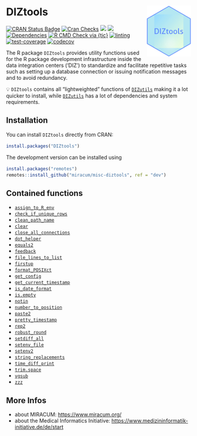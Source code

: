 
<!-- !!! ############################################################ !!! -->
<!-- This page is auto generated from `README.qmd`. -->
<!-- Don't change the .md file manually! -->
<!-- !!! ############################################################ !!! -->

# DIZtools <img src="man/figures/logo.png" align="right" width="120" />

<!-- badges: start -->

[![CRAN Status
Badge](https://www.r-pkg.org/badges/version-ago/DIZtools.png)](https://cran.r-project.org/package=DIZtools)
[![Cran
Checks](https://badges.cranchecks.info/worst/DIZtools.svg)](https://cran.r-project.org/web/checks/check_results_DIZtools.html)
[![](http://cranlogs.r-pkg.org/badges/grand-total/DIZtools?color=blue.png)](https://cran.r-project.org/package=DIZtools)
[![](http://cranlogs.r-pkg.org/badges/last-month/DIZtools?color=blue.png)](https://cran.r-project.org/package=DIZtools)
[![Dependencies](https://tinyverse.netlify.com/badge/DIZtools.png)](https://cran.r-project.org/package=DIZtools)
[![R CMD Check via
{tic}](https://github.com/miracum/misc-diztools/workflows/R%20CMD%20Check%20via%20%7Btic%7D/badge.svg?branch=main)](https://github.com/miracum/misc-diztools)
[![linting](https://github.com/miracum/misc-diztools/workflows/lint/badge.svg?branch=main)](https://github.com/miracum/misc-diztools)
[![test-coverage](https://github.com/miracum/misc-diztools/workflows/test-coverage/badge.svg?branch=main)](https://github.com/miracum/misc-diztools)
[![codecov](https://codecov.io/gh/miracum/misc-diztools/branch/main/graph/badge.svg)](https://app.codecov.io/gh/miracum/misc-diztools)
<!-- badges: end -->

The R package `DIZtools` provides utility functions used for the R
package development infrastructure inside the data integration centers
(‘DIZ’) to standardize and facilitate repetitive tasks such as setting
up a database connection or issuing notification messages and to avoid
redundancy.

:bulb: `DIZtools` contains all “lightweighted” functions of
[`DIZutils`](https://github.com/miracum/misc-dizutils) making it a lot
quicker to install, while
[`DIZutils`](https://github.com/miracum/misc-dizutils) has a lot of
dependencies and system requirements.

## Installation

You can install `DIZtools` directly from CRAN:

``` r
install.packages("DIZtools")
```

The development version can be installed using

``` r
install.packages("remotes")
remotes::install_github("miracum/misc-diztools", ref = "dev")
```

## Contained functions

-   [`assign_to_R_env`](./R/assign_to_R_env.R)
-   [`check_if_unique_rows`](./R/check_if_unique_rows.R)
-   [`clean_path_name`](./R/clean_path_name.R)
-   [`clear`](./R/clear.R)
-   [`close_all_connections`](./R/close_all_connections.R)
-   [`dot_helper`](./R/dot_helper.R)
-   [`equals2`](./R/equals2.R)
-   [`feedback`](./R/feedback.R)
-   [`file_lines_to_list`](./R/file_lines_to_list.R)
-   [`firstup`](./R/firstup.R)
-   [`format_POSIXct`](./R/format_POSIXct.R)
-   [`get_config`](./R/get_config.R)
-   [`get_current_timestamp`](./R/get_current_timestamp.R)
-   [`is_date_format`](./R/is_date_format.R)
-   [`is.empty`](./R/is.empty.R)
-   [`notin`](./R/notin.R)
-   [`number_to_position`](./R/number_to_position.R)
-   [`paste2`](./R/paste2.R)
-   [`pretty_timestamp`](./R/pretty_timestamp.R)
-   [`rep2`](./R/rep2.R)
-   [`robust_round`](./R/robust_round.R)
-   [`setdiff_all`](./R/setdiff_all.R)
-   [`setenv_file`](./R/setenv_file.R)
-   [`setenv2`](./R/setenv2.R)
-   [`string_replacements`](./R/string_replacements.R)
-   [`time_diff_print`](./R/time_diff_print.R)
-   [`trim.space`](./R/trim.space.R)
-   [`vgsub`](./R/vgsub.R)
-   [`zzz`](./R/zzz.R)

## More Infos

-   about MIRACUM: <https://www.miracum.org/>
-   about the Medical Informatics Initiative:
    <https://www.medizininformatik-initiative.de/de/start>
